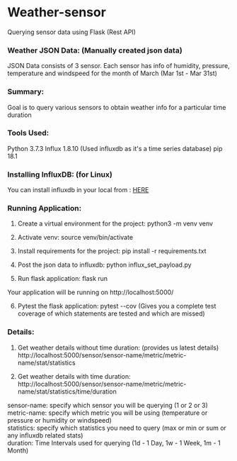 # Weather-sensor
Querying sensor data using Flask (Rest API)

### Weather JSON Data: (Manually created json data)
JSON Data consists of 3 sensor. Each sensor has info of humidity, pressure, temperature
and windspeed for the month of March (Mar 1st - Mar 31st)

### Summary:
Goal is to query various sensors to obtain weather info for a particular time duration

### Tools Used:
Python 3.7.3
Influx 1.8.10 (Used influxdb as it's a time series database)
pip 18.1

### Installing InfluxDB: (for Linux)
You can install influxdb in your local from : [HERE](https://devopslifecycle.com/lessons/16/getting-started-with-influxdb#measurement-command-cheat-sheet)

### Running Application:
1. Create a virtual environment for the project:
python3 -m venv venv

2. Activate venv:
source venv/bin/activate

3. Install requirements for the project:
pip install -r requirements.txt

4. Post the json data to influxdb:
python influx_set_payload.py

5. Run flask application:
flask run

Your application will be running on http://localhost:5000/

6. Pytest the flask application:
pytest --cov (Gives you a complete test coverage of which statements are tested and which are missed)

### Details:
1. Get weather details without time duration: (provides us latest details)
http://localhost:5000/sensor/sensor-name/metric/metric-name/stat/statistics

2. Get weather details with time duration:
http://localhost:5000/sensor/sensor-name/metric/metric-name/stat/statistics/time/duration

sensor-name: specify which sensor you will be querying (1 or 2 or 3) 
<br>
metric-name: specify which metric you will be using (temperature or pressure or humidity or windspeed) <br>
statistics: specify which statistics you need to query (max or min or sum or any influxdb related stats) <br>
duration: Time Intervals used for querying (1d - 1 Day, 1w - 1 Week, 1m - 1 Month)